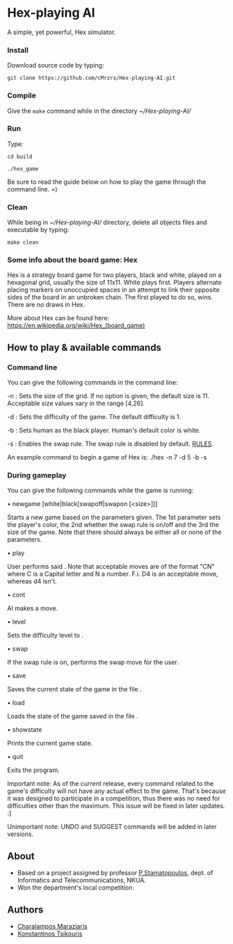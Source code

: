 # Hex-playing AI

A simple, yet powerful, Hex simulator.


### Install

Download source code by typing:

```
git clone https://github.com/cMrzrs/Hex-playing-AI.git
```


### Compile

Give the ``` make ``` command while in the directory *~/Hex-playing-AI/*


### Run 

Type:

```
cd build

./hex_game
```
Be sure to read the guide below on how to play the game through the command line. =)


### Clean

While being in *~/Hex-playing-AI/* directory, delete all objects files and executable by typing:   

```
make clean
```


### Some info about the board game: Hex

Hex is a strategy board game for two players, black and white, played on a hexagonal grid, usually the size of 11x11. 
White plays first. 
Players alternate placing markers on unoccupied spaces in an attempt to link their opposite sides of the board in an 
unbroken chain. 
The first played to do so, wins. There are no draws in Hex.

More about Hex can be found here: https://en.wikipedia.org/wiki/Hex_(board_game)


## How to play & available commands

### Command line
You can give the following commands in the command line:

-n <size> : Sets the size of the grid. If no option is given, the default size is 11. Acceptable size values vary in the range [4,26].

-d <difficulty> : Sets the difficulty of the game. The default difficulty is 1.

-b : Sets human as the black player. Human's default color is white.

-s : Enables the swap rule. The swap rule is disabled by default. [RULES](https://en.wikipedia.org/wiki/Hex_(board_game)#Rules). 

An example command to begin a game of Hex is: ./hex -n 7 -d 5 -b -s


### During gameplay
You can give the following commands while the game is running:

• newgame  \[white|black\[swapoff|swapon \[\<size>]]]

Starts a new game based on the parameters given. The 1st parameter sets the player's color, the 2nd whether the swap rule 
is on/off and the 3rd the size of the game. 
Note that there should always be either all or none of the parameters. 

• play <move>

User performs said <move>. 
Note that acceptable moves are of the format "CN" where C is a Capital letter and N a number. F.i. D4 is an acceptable move, whereas d4 isn't. 

• cont

AI makes a move.

• level <difficulty>

Sets the difficulty level to <difficulty>.

• swap

If the swap rule is on, performs the swap move for the user.

• save <statefile>
  
Saves the current state of the game in the file <statefile>.

• load <statefile>
  
Loads the state of the game saved in the file <statefile>.

• showstate

Prints the current game state.

• quit

Exits the program.


Important note: As of the current release, every command related to the game's difficulty will not have any actual effect to the game. 
That's because it was designed to participate in a competition, thus there was no need for difficulties other than the maximum. 
This issue will be fixed in later updates. :]

Unimportant note: UNDO and SUGGEST commands will be added in later versions.


## About
- Based on a project assigned by professor [P.Stamatopoulos](http://cgi.di.uoa.gr/~takis/Welcome.html), dept. of Informatics and Telecommunications, NKUA.
- Won the department's local competition.


## Authors
- [Charalampos Maraziaris](https://github.com/cMrzrs)
- [Konstantinos Tsikouris](https://github.com/superlink2013)
